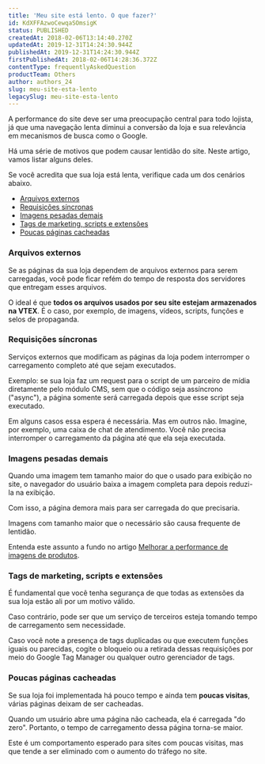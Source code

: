 ```yaml
---
title: 'Meu site está lento. O que fazer?'
id: KdXFFAzwoCewqaSOmsigK
status: PUBLISHED
createdAt: 2018-02-06T13:14:40.270Z
updatedAt: 2019-12-31T14:24:30.944Z
publishedAt: 2019-12-31T14:24:30.944Z
firstPublishedAt: 2018-02-06T14:28:36.372Z
contentType: frequentlyAskedQuestion
productTeam: Others
author: authors_24
slug: meu-site-esta-lento
legacySlug: meu-site-esta-lento
---
```


A performance do site deve ser uma preocupação central para todo lojista, já que uma navegação lenta diminui a conversão da loja e sua relevância em mecanismos de busca como o Google.

Há uma série de motivos que podem causar lentidão do site. Neste artigo, vamos listar alguns deles.

Se você acredita que sua loja está lenta, verifique cada um dos cenários abaixo.

- [Arquivos externos](#arquivos-externos)
- [Requisições síncronas](#requisicoes-sincronas)
- [Imagens pesadas demais](#imagens-pesadas-demais)
- [Tags de marketing, scripts e extensões](#tags-de-marketing-scripts-e-extensoes)
- [Poucas páginas cacheadas](#poucas-paginas-cacheadas)

### Arquivos externos

Se as páginas da sua loja dependem de arquivos externos para serem carregadas, você pode ficar refém do tempo de resposta dos servidores que entregam esses arquivos.

O ideal é que __todos os arquivos usados por seu site estejam armazenados na VTEX__. É o caso, por exemplo, de imagens, vídeos, scripts, funções e selos de propaganda.

### Requisições síncronas

Serviços externos que modificam as páginas da loja podem interromper o carregamento completo até que sejam executados.

Exemplo: se sua loja faz um request para o script de um parceiro de mídia diretamente pelo módulo CMS, sem que o código seja assíncrono ("async"), a página somente será carregada depois que esse script seja executado.

Em alguns casos essa espera é necessária. Mas em outros não. Imagine, por exemplo,  uma caixa de chat de atendimento. Você não precisa interromper o carregamento da página até que ela seja executada.

### Imagens pesadas demais

Quando uma imagem tem tamanho maior do que o usado para exibição no site, o navegador do usuário baixa a imagem completa para depois reduzi-la na exibição.

Com isso, a página demora mais para ser carregada do que precisaria.

Imagens com tamanho maior que o necessário são causa frequente de lentidão.

Entenda este assunto a fundo no artigo [Melhorar a performance de imagens de produtos](/pt/tutorial/melhorando-a-performance-de-imagens-do-site).

### Tags de marketing, scripts e extensões

É fundamental que você tenha segurança de que todas as extensões da sua loja estão ali por um motivo válido.

Caso contrário, pode ser que um serviço de terceiros esteja tomando tempo de carregamento sem necessidade.

Caso você note a presença de tags duplicadas ou que executem funções iguais ou parecidas, cogite o bloqueio ou a retirada dessas requisições por meio do Google Tag Manager ou qualquer outro gerenciador de tags.

### Poucas páginas cacheadas

Se sua loja foi implementada há pouco tempo e ainda tem __poucas visitas__, várias páginas deixam de ser cacheadas.

Quando um usuário abre uma página não cacheada, ela é carregada "do zero". Portanto, o tempo de carregamento dessa página torna-se maior.

Este é um comportamento esperado para sites com poucas visitas, mas que tende a ser eliminado com o aumento do tráfego no site.

